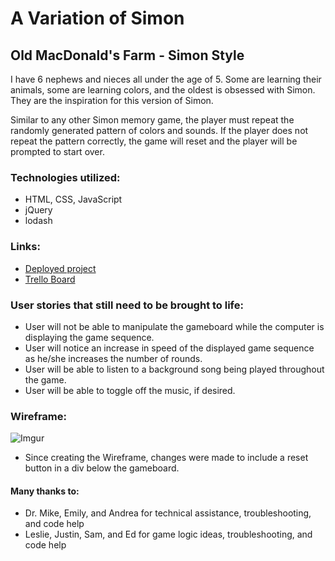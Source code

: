 # A Variation of Simon
## Old MacDonald's Farm - Simon Style

I have 6 nephews and nieces all under the age of 5.
Some are learning their animals, some are learning colors, and the oldest is obsessed with Simon.
They are the inspiration for this version of Simon.

Similar to any other Simon memory game, the player must repeat the randomly generated pattern of colors and sounds.
If the player does not repeat the pattern correctly, the game will reset and the player will be prompted to start over.



### Technologies utilized:

 * HTML, CSS, JavaScript
 * jQuery
 * lodash

### Links:

* [Deployed project](http://joshua-lovell-project1.bitballoon.com/)
* [Trello Board](https://trello.com/b/ftcYgEGh/ga-wdi-project-1#)

### User stories that still need to be brought to life:

  * User will not be able to manipulate the gameboard while the computer is displaying the game sequence.
  * User will notice an increase in speed of the displayed game sequence as he/she increases the number of rounds.
  * User will be able to listen to a background song being played throughout the game.
  * User will be able to toggle off the music, if desired.


### Wireframe:

![Imgur](http://i.imgur.com/c9Z8PdD.png)

  * Since creating the Wireframe, changes were made to include a reset button in a div below the gameboard.

#### Many thanks to:

  * Dr. Mike, Emily, and Andrea for technical assistance, troubleshooting, and code help
  * Leslie, Justin, Sam, and Ed for game logic ideas, troubleshooting, and code help


